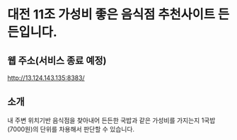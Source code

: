 # 대전 11조 가성비 좋은 음식점 추천사이트 든든입니다.

## 웹 주소(서비스 종료 예정)
http://13.124.143.135:8383/

## 소개
내 주변 위치기반 음식점을 찾아내어 든든한 국밥과 같은 가성비를 가지는지
1국밥(7000원)의 단위를 차용해서 판단할 수 있습니다.

